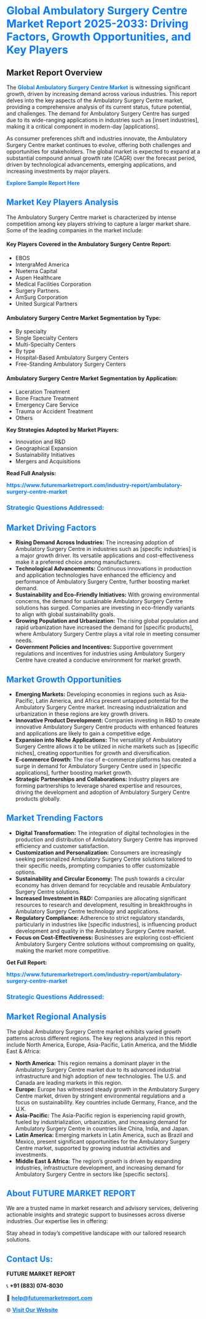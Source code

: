 <h1 style="color: #007BFF;">Global Ambulatory Surgery Centre Market Report 2025-2033: Driving Factors, Growth Opportunities, and Key Players</h1>

<section id="overview">
<h2>Market Report Overview</h2>
<p>The <a href="https://www.futuremarketreport.com/industry-report/ambulatory-surgery-centre-market" style="color: #007BFF; text-decoration: none;"><strong>Global Ambulatory Surgery Centre Market</strong></a> is witnessing significant growth, driven by increasing demand across various industries. This report delves into the key aspects of the Ambulatory Surgery Centre market, providing a comprehensive analysis of its current status, future potential, and challenges. The demand for Ambulatory Surgery Centre has surged due to its wide-ranging applications in industries such as [insert industries], making it a critical component in modern-day [applications].</p>
<p>As consumer preferences shift and industries innovate, the Ambulatory Surgery Centre market continues to evolve, offering both challenges and opportunities for stakeholders. The global market is expected to expand at a substantial compound annual growth rate (CAGR) over the forecast period, driven by technological advancements, emerging applications, and increasing investments by major players.</p>
</section>

<section id="overview">
<p><a href="https://www.futuremarketreport.com/request-sample/reportId=103331" style="color: #007BFF; text-decoration: none;"><strong>Explore Sample Report Here</strong></a></p>
</section>

<section id="key-players">
<h2 style="color: #007BFF;">Market Key Players Analysis</h2>
<p>The Ambulatory Surgery Centre market is characterized by intense competition among key players striving to capture a larger market share. Some of the leading companies in the market include:</p>
<h4>Key Players Covered in the Ambulatory Surgery Centre Report:</h4>
<ul><li>EBOS</li><li>IntergraMed America</li><li>Nueterra Capital</li><li>Aspen Healthcare</li><li>Medical Facilities Corporation</li><li>Surgery Partners.</li><li>AmSurg Corporation</li><li>United Surgical Partners</li></ul>
<h4>Ambulatory Surgery Centre Market Segmentation by Type:</h4>
<ul><li>By specialty</li><li>Single Specialty Centers</li><li>Multi-Specialty Centers</li><li>By type</li><li>Hospital-Based Ambulatory Surgery Centers</li><li>Free-Standing Ambulatory Surgery Centers</li></ul>

<h4>Ambulatory Surgery Centre Market Segmentation by Application:</h4>
<ul><li>Laceration Treatment</li><li>Bone Fracture Treatment</li><li>Emergency Care Service</li><li>Trauma or Accident Treatment</li><li>Others</li></ul>
<p><strong>Key Strategies Adopted by Market Players:</strong></p>
<ul>
<li>Innovation and R&D</li>
<li>Geographical Expansion</li>
<li>Sustainability Initiatives</li>
<li>Mergers and Acquisitions</li>
</ul>
</section>

<section>
<p><strong>Read Full Analysis: </strong></p><a href="https://www.futuremarketreport.com/industry-report/ambulatory-surgery-centre-market" style="color: #007BFF; text-decoration: none;"><strong>https://www.futuremarketreport.com/industry-report/ambulatory-surgery-centre-market</strong></a>
<h3 style="color: #007BFF;">Strategic Questions Addressed:</h3>
</section>

<section id="driving-factors">
<h2 style="color: #007BFF;">Market Driving Factors</h2>
<ul>
<li><strong>Rising Demand Across Industries:</strong> The increasing adoption of Ambulatory Surgery Centre in industries such as [specific industries] is a major growth driver. Its versatile applications and cost-effectiveness make it a preferred choice among manufacturers.</li>
<li><strong>Technological Advancements:</strong> Continuous innovations in production and application technologies have enhanced the efficiency and performance of Ambulatory Surgery Centre, further boosting market demand.</li>
<li><strong>Sustainability and Eco-Friendly Initiatives:</strong> With growing environmental concerns, the demand for sustainable Ambulatory Surgery Centre solutions has surged. Companies are investing in eco-friendly variants to align with global sustainability goals.</li>
<li><strong>Growing Population and Urbanization:</strong> The rising global population and rapid urbanization have increased the demand for [specific products], where Ambulatory Surgery Centre plays a vital role in meeting consumer needs.</li>
<li><strong>Government Policies and Incentives:</strong> Supportive government regulations and incentives for industries using Ambulatory Surgery Centre have created a conducive environment for market growth.</li>
</ul>
</section>

<section id="growth-opportunities">
<h2 style="color: #007BFF;">Market Growth Opportunities</h2>
<ul>
<li><strong>Emerging Markets:</strong> Developing economies in regions such as Asia-Pacific, Latin America, and Africa present untapped potential for the Ambulatory Surgery Centre market. Increasing industrialization and urbanization in these regions are key growth drivers.</li>
<li><strong>Innovative Product Development:</strong> Companies investing in R&D to create innovative Ambulatory Surgery Centre products with enhanced features and applications are likely to gain a competitive edge.</li>
<li><strong>Expansion into Niche Applications:</strong> The versatility of Ambulatory Surgery Centre allows it to be utilized in niche markets such as [specific niches], creating opportunities for growth and diversification.</li>
<li><strong>E-commerce Growth:</strong> The rise of e-commerce platforms has created a surge in demand for Ambulatory Surgery Centre used in [specific applications], further boosting market growth.</li>
<li><strong>Strategic Partnerships and Collaborations:</strong> Industry players are forming partnerships to leverage shared expertise and resources, driving the development and adoption of Ambulatory Surgery Centre products globally.</li>
</ul>
</section>

<section id="trending-factors">
<h2 style="color: #007BFF;">Market Trending Factors</h2>
<ul>
<li><strong>Digital Transformation:</strong> The integration of digital technologies in the production and distribution of Ambulatory Surgery Centre has improved efficiency and customer satisfaction.</li>
<li><strong>Customization and Personalization:</strong> Consumers are increasingly seeking personalized Ambulatory Surgery Centre solutions tailored to their specific needs, prompting companies to offer customizable options.</li>
<li><strong>Sustainability and Circular Economy:</strong> The push towards a circular economy has driven demand for recyclable and reusable Ambulatory Surgery Centre solutions.</li>
<li><strong>Increased Investment in R&D:</strong> Companies are allocating significant resources to research and development, resulting in breakthroughs in Ambulatory Surgery Centre technology and applications.</li>
<li><strong>Regulatory Compliance:</strong> Adherence to strict regulatory standards, particularly in industries like [specific industries], is influencing product development and quality in the Ambulatory Surgery Centre market.</li>
<li><strong>Focus on Cost-Effectiveness:</strong> Businesses are exploring cost-efficient Ambulatory Surgery Centre solutions without compromising on quality, making the market more competitive.</li>
</ul>
</section>

<section>
<p><strong>Get Full Report: </strong></p><a href="https://www.futuremarketreport.com/industry-report/ambulatory-surgery-centre-market" style="color: #007BFF; text-decoration: none;"><strong>https://www.futuremarketreport.com/industry-report/ambulatory-surgery-centre-market</strong></a>
<h3 style="color: #007BFF;">Strategic Questions Addressed:</h3>
</section>


<section id="regional-analysis">
<h2 style="color: #007BFF;">Market Regional Analysis</h2>
<p>The global Ambulatory Surgery Centre market exhibits varied growth patterns across different regions. The key regions analyzed in this report include North America, Europe, Asia-Pacific, Latin America, and the Middle East & Africa:</p>
<ul>
<li><strong>North America:</strong> This region remains a dominant player in the Ambulatory Surgery Centre market due to its advanced industrial infrastructure and high adoption of new technologies. The U.S. and Canada are leading markets in this region.</li>
<li><strong>Europe:</strong> Europe has witnessed steady growth in the Ambulatory Surgery Centre market, driven by stringent environmental regulations and a focus on sustainability. Key countries include Germany, France, and the U.K.</li>
<li><strong>Asia-Pacific:</strong> The Asia-Pacific region is experiencing rapid growth, fueled by industrialization, urbanization, and increasing demand for Ambulatory Surgery Centre in countries like China, India, and Japan.</li>
<li><strong>Latin America:</strong> Emerging markets in Latin America, such as Brazil and Mexico, present significant opportunities for the Ambulatory Surgery Centre market, supported by growing industrial activities and investments.</li>
<li><strong>Middle East & Africa:</strong> The region’s growth is driven by expanding industries, infrastructure development, and increasing demand for Ambulatory Surgery Centre in sectors like [specific sectors].</li>
</ul>
</section>

<footer>
<h2 style="color: #007BFF;">About FUTURE MARKET REPORT</h2>
<p>We are a trusted name in market research and advisory services, delivering actionable insights and strategic support to businesses across diverse industries. Our expertise lies in offering:</p>

<p>Stay ahead in today’s competitive landscape with our tailored research solutions.</p>

<h2 style="color: #007BFF;">Contact Us:</h2>
<p><strong>FUTURE MARKET REPORT</strong></p>
<p>📞 <strong>+91 (883) 074-8030</strong></p>
<p>📧 <strong><a href="mailto:help@futuremarketreport.com" style="color: #007BFF;">help@futuremarketreport.com</a></strong></p>
<p>🌐 <strong><a href="https://www.futuremarketreport.com/" style="color: #007BFF;">Visit Our Website</a></strong></p>
</footer>